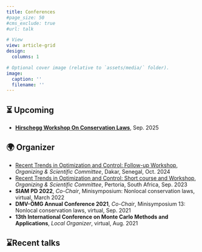 ```yaml
---
title: Conferences
#page_size: 50
#cms_exclude: true
#url: talk

# View
view: article-grid
design:
  columns: 1

# Optional cover image (relative to `assets/media/` folder).
image:
  caption: ''
  filename: ''
---
```


## ⏳ Upcoming

- **[Hirschegg Workshop On Conservation Laws](https://www.hirschegg.ovgu.de/)**, Sep. 2025

## 🌍 Organizer

- [Recent Trends in Optimization and Control: Follow-up Workshop](https://www.igpm.rwth-aachen.de/workshop/optcon2024), *Organizing & Scientific Committee*, Dakar, Senegal, Oct. 2024
- [Recent Trends in Optimization and Control: Short course and Workshop](https://www.igpm.rwth-aachen.de/workshop/optcon2023), *Organizing & Scientific Committee*, Pertoria, South Africa, Sep. 2023
- **SIAM PD 2022**, *Co-Chair*, Minisymposium: Nonlocal conservation laws, virtual, March 2022
- **DMV-ÖMG Annual Conference 2021**, *Co-Chair*, Minisymposium 13: Nonlocal conservation laws, virtual, Sep. 2021
- **13th International Conference on Monte Carlo Methods and Applications**, *Local Organizer*, virtual, Aug. 2021


## ⌛Recent talks
